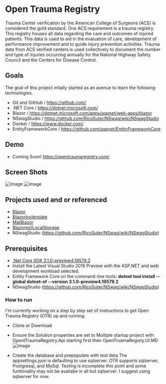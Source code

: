 # Open Trauma Registry
  Trauma Center verification by the American College of Surgeons (ACS) is considered the gold standard. One ACS requirement is a trauma registry. This registry houses all data regarding the care and outcomes of injured patients. This data is used to aid in the evaluation of care, development of performance improvement and to guide injury prevention activities. Trauma data from ACS verified centers is used collectively to document the number and type of injuries occurring annually for the National Highway Safety Council and the Centers for Disease Control. 
  
## Goals
The goal of this project initally started as an avenue to learn the following technologies. 
- Git and GitHub / https://github.com/
- .NET Core / https://dotnet.microsoft.com/
- Blazor / https://dotnet.microsoft.com/apps/aspnet/web-apps/blazor
- NSwagStudio / https://github.com/RicoSuter/NSwag/wiki/NSwagStudio
- Docker / https://www.docker.com/
- EntityFrameworkCore / https://github.com/aspnet/EntityFrameworkCore

## Demo 
- Coming Soon! https://opentraumaregistry.com/

## Screen Shots
![image](https://user-images.githubusercontent.com/5183421/71624887-d7a04780-2bb2-11ea-9716-6f1661ccd7b1.png)
![image](https://user-images.githubusercontent.com/5183421/71624963-39f94800-2bb3-11ea-8114-49411fd54159.png)

## Projects used and or referenced
- [Blazor](https://blazor.net)
- [Blazorboilerplate](https://github.com/enkodellc/blazorboilerplate)
- [MatBlazor](https://github.com/SamProf/MatBlazor)
- [Blazored/LocalStorage](https://github.com/Blazored/LocalStorage)
- NSwagStudio (https://github.com/RicoSuter/NSwag/wiki/NSwagStudio)

## Prerequisites
- [.Net Core SDK 3.1.0-preview4.19579.2](https://dotnet.microsoft.com/download/dotnet-core/3.1)
- Install the Latest Visual Studio 2019 Preview with the ASP.NET and web development workload selected.
- Entity Framework Core on the command-line tools: **dotnet tool install --global dotnet-ef --version 3.1.0-preview4.19579.2**
- NSwagStudio (https://github.com/RicoSuter/NSwag/wiki/NSwagStudio)

### How to run
 I'm currently working on a step by step set of instructions to get Open Trauma Registry (OTR) up and running.
 - Clone or Download
 - Ensure the Solution properties are set to Multiple startup project with OpentTraumaRegistry.Api starting first then OpenTruamaRegisty.UI.MD
 ![image](https://user-images.githubusercontent.com/5183421/71628673-0aecd180-2bc7-11ea-90ef-fdaec734ed12.png)

- Create the database and prepopulate with test data 
  The appsettings.json is defaulting to use sqlserver. OTR supports sqlserver, Postgresql, and MySql. Testing is incomplete this point and some funtionality may not be availabe in all but sqlserver.  I suggest using sqlserver for now.
 
 

